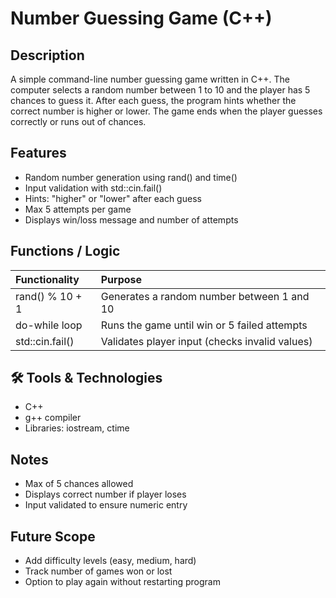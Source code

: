 
#  Number Guessing Game (C++)

##  Description
A simple command-line number guessing game written in C++.
The computer selects a random number between 1 to 10 and the player has 5 chances to guess it.
After each guess, the program hints whether the correct number is higher or lower.
The game ends when the player guesses correctly or runs out of chances.

##  Features
- Random number generation using rand() and time()
- Input validation with std::cin.fail()
- Hints: "higher" or "lower" after each guess
- Max 5 attempts per game
- Displays win/loss message and number of attempts

##  Functions / Logic
| Functionality         | Purpose                                      |
|:---------------------|:---------------------------------------------|
| rand() % 10 + 1       | Generates a random number between 1 and 10   |
| do-while loop         | Runs the game until win or 5 failed attempts |
| std::cin.fail()       | Validates player input (checks invalid values) |

## 🛠 Tools & Technologies
- C++
- g++ compiler
- Libraries: iostream, ctime
 

##  Notes
- Max of 5 chances allowed
- Displays correct number if player loses
- Input validated to ensure numeric entry

##  Future Scope
- Add difficulty levels (easy, medium, hard)
- Track number of games won or lost
- Option to play again without restarting program
  
